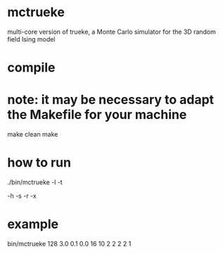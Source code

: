 # mctrueke
multi-core version of trueke, a Monte Carlo simulator for the 3D random field Ising model

# compile
# note: it may be necessary to adapt the Makefile for your machine
make clean
make

# how to run
./bin/mctrueke -l <L> <R> -t <T> <dT> -h <h> -s <pts> <mzone> <drop> <mcs> <meas> <period>
-r <r> -x <rthreads> <sthreads>

# example
bin/mctrueke 128 3.0 0.1 0.0 16 10 2 2 2 2 1
